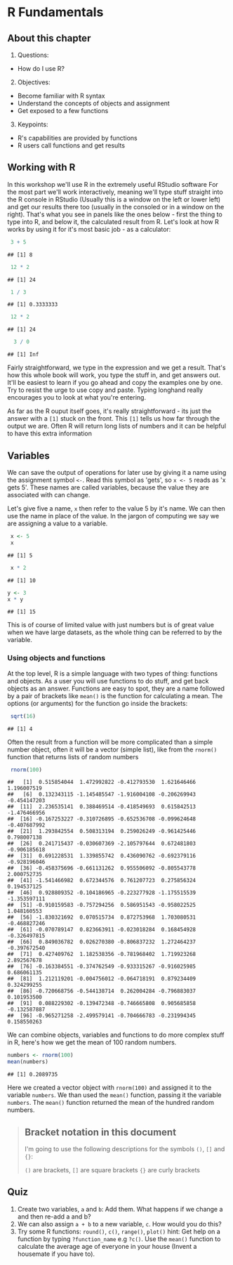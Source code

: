 # R Fundamentals

## About this chapter

1. Questions:
  - How do I use R?
2. Objectives:
  - Become familiar with R syntax
  - Understand the concepts of objects and assignment
  - Get exposed to a few functions
3. Keypoints:
  - R's capabilities are provided by functions
  - R users call functions and get results

## Working with R 

In this workshop we'll use R in the extremely useful RStudio software For the most part we'll work interactively, meaning we'll type stuff straight into the R console in RStudio (Usually this is a window on the left or lower left) and get our results there too (usually in the consoled or in a window on the right). That's what you see in panels like the ones below - first the thing to type into R, and below it, the calculated result from R. Let's look at how R works by using it for it's most basic job - as a calculator:


```r
 3 + 5
```

```
## [1] 8
```

```r
 12 * 2
```

```
## [1] 24
```

```r
 1 / 3
```

```
## [1] 0.3333333
```

```r
 12 * 2
```

```
## [1] 24
```

```r
  3 / 0
```

```
## [1] Inf
```


Fairly straightforward, we type in the expression and we get a result. That's how this whole book will work, you type the stuff in, and get answers out. It'll be easiest to learn if you go ahead and copy the examples one by one. Try to resist the urge to use copy and paste. Typing longhand really encourages you to look at what you're entering.

As far as the R ouput itself goes, it's really straightforward - its just the answer with a `[1]` stuck on the front. This `[1]` tells us how far through the output we are. Often R will return long lists of numbers and it can be helpful to have this extra information

##  Variables

We can save the output of operations for later use by giving it a name using the assignment symbol `<-`. Read this symbol as 'gets', so `x <- 5` reads as 'x gets 5'. These names are called variables, because the value they are associated with can change.

Let's give five a name, `x` then refer to the value 5 by it's name. We can then use the name in place of the value. In the jargon of computing we say we are assigning a value to a variable. 


```r
 x <- 5
 x
```

```
## [1] 5
```


```r
 x * 2
```

```
## [1] 10
```


```r
y <- 3
x * y
```

```
## [1] 15
```


This is of course of limited value with just numbers but is of great value when we have large datasets, as the whole thing can be referred to by the variable.


### Using objects and functions

At the top level, R is a simple language with two types of thing: functions and objects. As a user you will use functions to do stuff, and get back objects as an answer. Functions are easy to spot, they are a name followed by a pair of brackets
 like `mean()` is the function for calculating a mean. The options (or arguments) for the function go inside the brackets: 


```r
 sqrt(16)
```

```
## [1] 4
```


Often the result from a function will be more complicated than a simple number object, often it will be a vector (simple list), like from the `rnorm()` function that returns lists of random numbers


```r
 rnorm(100)
```

```
##   [1]  0.515854044  1.472992822 -0.412793530  1.621646466  1.196007519
##   [6]  0.132343115 -1.145485547 -1.916004108 -0.206269943 -0.454147203
##  [11]  2.236535141  0.388469514 -0.418549693  0.615842513 -1.476466956
##  [16] -0.167253227 -0.310726895 -0.652536708 -0.099624648 -0.407687992
##  [21]  1.293842554  0.508313194  0.259026249 -0.961425446  0.798007138
##  [26]  0.241715437 -0.030607369 -2.105797644  0.672481803 -0.906185618
##  [31]  0.691228531  1.339855742  0.436090762 -0.692379116 -0.928196046
##  [36] -0.458375696 -0.661131262  0.955506092 -0.805543778  2.000752735
##  [41] -1.541466982  0.672344576  0.761207723  0.275856324  0.194537125
##  [46]  0.928809352 -0.104186965 -0.223277928 -1.175515539 -1.353597111
##  [51] -0.910159583 -0.757294256  0.586951543 -0.958022525  1.048160553
##  [56] -1.830321692  0.070515734  0.872753968  1.703080531 -0.468827246
##  [61] -0.070789147  0.823663911 -0.023018284  0.168454928 -0.326497815
##  [66]  0.849036782  0.026270380 -0.806837232  1.272464237 -0.397672540
##  [71]  0.427409762  1.182538356 -0.781968402  1.719923268  2.892567678
##  [76] -0.163384551 -0.374762549 -0.933315267 -0.916025985  0.686061135
##  [81]  1.212119201 -0.004756012 -0.064718191  0.879234409  0.324299255
##  [86] -0.720668756 -0.544138714  0.262004284 -0.796883037  0.101953500
##  [91]  0.088229302 -0.139472348 -0.746665808  0.905685858 -0.132587887
##  [96] -0.965271258 -2.499579141 -0.704666783 -0.231994345  0.158550263
```

We can combine objects, variables and functions to do more complex stuff in R, here's how we get the mean of 100 random numbers.


```r
numbers <- rnorm(100)
mean(numbers)
```

```
## [1] 0.2089735
```

Here we created a vector object with `rnorm(100)` and assigned it to the variable `numbers`. We than used the `mean()` function, passing it the variable `numbers`. The `mean()` function returned the mean of the hundred random numbers.

>## Bracket notation in this document
> I'm going to use the following descriptions for the symbols `()`, `[]` and `{}`: 
>
> `()` are brackets,
> `[]` are square brackets
> `{}` are curly brackets


## Quiz
1. Create two variables, `a` and `b`: Add them. What happens if we change a and then re-add a and b?
2. We can also assign `a + b` to a new variable, `c`. How would you do this?
3. Try some R functions: `round()`, `c()`, `range()`, `plot()` hint: Get help on a function by typing `?function_name` e.g `?c()`. Use the `mean()` function to calculate the average age of everyone in your house (Invent a housemate if you have to).

